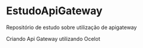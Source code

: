 # EstudoApiGateway
Repositório de estudo sobre utilização de apigateway

Criando Api Gateway utilizando Ocelot
